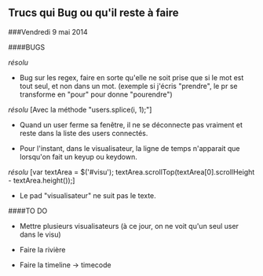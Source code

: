 ## Trucs qui Bug ou qu'il reste à faire

###Vendredi 9 mai 2014

####BUGS

*résolu* 
- Bug sur les regex, faire en sorte qu'elle ne soit prise que si le mot est tout seul, et non dans un mot. 
(exemple si j'écris "prendre", le pr se transforme en "pour" pour donne "pourendre")

*résolu* 
[Avec la méthode "users.splice(i, 1);"]
- Quand un user ferme sa fenêtre, il ne se déconnecte pas vraiment et reste dans la liste des users connectés. 

- Pour l'instant, dans le visualisateur, la ligne de temps n'apparait que lorsqu'on fait un keyup ou keydown.

*résolu* 
[var textArea = $('#visu'); textArea.scrollTop(textArea[0].scrollHeight - textArea.height());]
- Le pad "visualisateur" ne suit pas le texte. 

####TO DO

- Mettre plusieurs visualisateurs (à ce jour, on ne voit qu'un seul user dans le visu)

- Faire la rivière

- Faire la timeline -> timecode
